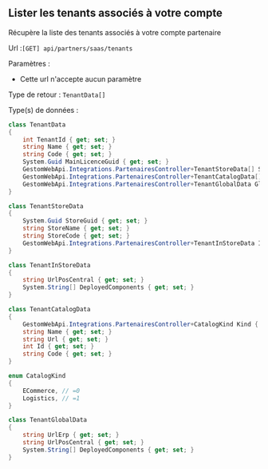 ## <span id='liste'>Lister les tenants associés à votre compte</span>

Récupère la liste des tenants associés à votre compte partenaire

Url :`[GET] api/partners/saas/tenants`

Paramètres : 

- Cette url n'accepte aucun paramètre

Type de retour : `TenantData[]`

Type(s) de données :

```csharp
class TenantData
{
	int TenantId { get; set; }
	string Name { get; set; }
	string Code { get; set; }
	System.Guid MainLicenceGuid { get; set; }
	GestomWebApi.Integrations.PartenairesController+TenantStoreData[] Stores { get; set; }
	GestomWebApi.Integrations.PartenairesController+TenantCatalogData[] CatalogDatas { get; set; }
	GestomWebApi.Integrations.PartenairesController+TenantGlobalData GlobalData { get; set; }
}

class TenantStoreData
{
	System.Guid StoreGuid { get; set; }
	string StoreName { get; set; }
	string StoreCode { get; set; }
	GestomWebApi.Integrations.PartenairesController+TenantInStoreData InStoreData { get; set; }
}

class TenantInStoreData
{
	string UrlPosCentral { get; set; }
	System.String[] DeployedComponents { get; set; }
}

class TenantCatalogData
{
	GestomWebApi.Integrations.PartenairesController+CatalogKind Kind { get; set; }
	string Name { get; set; }
	string Url { get; set; }
	int Id { get; set; }
	string Code { get; set; }
}

enum CatalogKind
{
	ECommerce, // =0
	Logistics, // =1
}

class TenantGlobalData
{
	string UrlErp { get; set; }
	string UrlPosCentral { get; set; }
	System.String[] DeployedComponents { get; set; }
}

```

